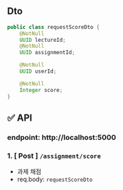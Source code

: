 ## Dto

```Java
public class requestScoreDto {
    @NotNull
    UUID lectureId;
    @NotNull
    UUID assignmentId;

    @NotNull
    UUID userId;

    @NotNull
    Integer score;
}
```

## ✅ API

### endpoint: http://localhost:5000

### 1. [ Post ] `/assignment/score`

- 과제 채점
- req.body: `requestScoreDto`